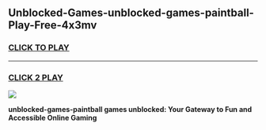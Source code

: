 
## Unblocked-Games-unblocked-games-paintball-Play-Free-4x3mv
<h3>
<a href="https://premium76.site?title=unblocked-games-paintball&ref=15A">CLICK TO PLAY</a></h3>
<hr>

<h3>
<a href="https://premium76.site?title=unblocked-games-paintball&ref=15A">CLICK 2 PLAY</a>
  
</h3>

<a href="https://premium76.site?title=unblocked-games-paintball&ref=15A"><img src="https://clearcache.store/games.png"></a>


**unblocked-games-paintball games unblocked: Your Gateway to Fun and Accessible Online Gaming**
